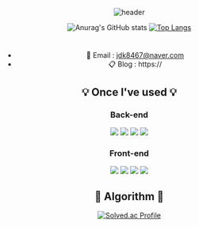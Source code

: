 <div align="center">

![header](https://capsule-render.vercel.app/api?type=rect&color=gradient&height=250&section=header&text=JEONG%20DONGGYO&fontSize=40&animation=twinkling)

![Anurag's GitHub stats](https://github-readme-stats.vercel.app/api?username=dngyj&show_icons=true&theme=blueberry) 
[![Top Langs](https://github-readme-stats.vercel.app/api/top-langs/?username=dngyj&layout=compact)](https://github.com/anuraghazra/github-readme-stats)


# 

- 📧  Email : jdk8467@naver.com
- 📋  Blog : https://


 ## 💡 Once I've used 💡
 ### Back-end
<img src="https://img.shields.io/badge/JAVA-007396?style=for-the-badge&logo=java&logoColor=white">
<img src="https://img.shields.io/badge/Spring-6DB33F?style=for-the-badge&logo=Spring&logoColor=white">
<img src="https://img.shields.io/badge/SpringBoot-6DB33F?style=for-the-badge&logo=Spring&logoColor=white">
<img src="https://img.shields.io/badge/MySQL-4479A1.svg?&style=for-the-badge&logo=MySQL&logoColor=white">
<br>


### Front-end
<img src="https://img.shields.io/badge/JavaScript-F7DF1E.svg?&style=for-the-badge&logo=JavaScript&logoColor=white">
<img src="https://img.shields.io/badge/vue.js-4FC08D.svg?&style=for-the-badge&logo=vue.js&logoColor=white">
<img src="https://img.shields.io/badge/HTML-C54127.svg?&style=for-the-badge&logo=html5&logoColor=white">
<img src="https://img.shields.io/badge/CSS-254BDD.svg?&style=for-the-badge&logo=css3&logoColor=white">
<br>


 
## 🏅 Algorithm 🏅
 [![Solved.ac Profile](http://mazassumnida.wtf/api/v2/generate_badge?boj=dcloud)](https://solved.ac/profile/dcloud)

